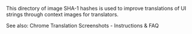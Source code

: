This directory of image SHA-1 hashes is used to improve translations of UI strings through 
context images for translators.

See also: Chrome Translation Screenshots - Instructions & FAQ